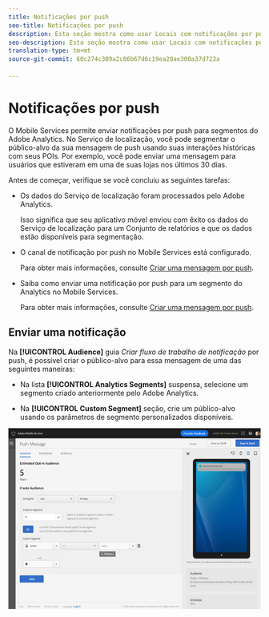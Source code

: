 ```yaml
---
title: Notificações por push
seo-title: Notificações por push
description: Esta seção mostra como usar Locais com notificações por push.
seo-description: Esta seção mostra como usar Locais com notificações por push.
translation-type: tm+mt
source-git-commit: 60c274c309a2c86b67d6c19ea28ae300a37d723a

---
```



# Notificações por push

O Mobile Services permite enviar notificações por push para segmentos do Adobe Analytics. No Serviço de localização, você pode segmentar o público-alvo da sua mensagem de push usando suas interações históricas com seus POIs. Por exemplo, você pode enviar uma mensagem para usuários que estiveram em uma de suas lojas nos últimos 30 dias.

Antes de começar, verifique se você concluiu as seguintes tarefas:

* Os dados do Serviço de localização foram processados pelo Adobe Analytics.

   Isso significa que seu aplicativo móvel enviou com êxito os dados do Serviço de localização para um Conjunto de relatórios e que os dados estão disponíveis para segmentação.

* O canal de notificação por push no Mobile Services está configurado.

   Para obter mais informações, consulte [Criar uma mensagem por push](https://docs.adobe.com/content/help/en/mobile-services/using/manage-app-settings-ug/configuring-app/prerequisites-push-messaging.html).

* Saiba como enviar uma notificação por push para um segmento do Analytics no Mobile Services.

   Para obter mais informações, consulte [Criar uma mensagem por push](https://docs.adobe.com/content/help/en/mobile-services/using/messaging-ug/push-messages/t-create-push-message.html).

## Enviar uma notificação

Na **[!UICONTROL Audience]** guia *Criar fluxo de trabalho de notificação* por push, é possível criar o público-alvo para essa mensagem de uma das seguintes maneiras:

* Na lista **[!UICONTROL Analytics Segments]** suspensa, selecione um segmento criado anteriormente pelo Adobe Analytics.

* Na **[!UICONTROL Custom Segment]** seção, crie um público-alvo usando os parâmetros de segmento personalizados disponíveis.

![configurar uma mensagem de push](/help/assets/push-set-up.png)
